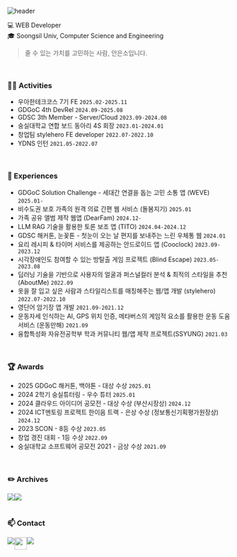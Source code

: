 ![header](https://capsule-render.vercel.app/api?type=waving&color=timeGradient&text=Welcome%20to%20eunsoA's%20GitHub%20👋&animation=twinkling&fontSize=35&fontAlignY=50&fontAlign=50&height=250)

💻 WEB Developer <br>
🎓 Soongsil Univ, Computer Science and Engineering

> 줄 수 있는 가치를 고민하는 사람, 안은소입니다.
<br>

### 🏃🏻 Activities
- 우아한테크코스 7기 FE `2025.02-2025.11`
- GDGoC 4th DevRel `2024.09-2025.08`
- GDSC 3th Member - Server/Cloud `2023.09-2024.08`
- 숭실대학교 연합 보드 동아리 4S 회장 `2023.01-2024.01`
- 창업팀 stylehero FE developer `2022.07-2022.10`
- YDNS 인턴 `2021.05-2022.07`
<br>

### 🚀 Experiences
- GDGoC Solution Challenge - 세대간 연결을 돕는 고민 소통 앱 (WEVE) `2025.01-`
- 비수도권 보호 가족의 원격 의료 간편 웹 서비스 (돌봄지기) `2025.01`
- 가족 공유 앨범 제작 웹앱 (DearFam) `2024.12-`
- LLM RAG 기술을 활용한 토론 보조 앱 (TITO) `2024.04-2024.12`
- GDSC 해커톤, 눈꽃톤 - 첫눈이 오는 날 편지를 보내주는 느린 우체통 웹 `2024.01`
- 요리 레시피 & 타이머 서비스를 제공하는 안드로이드 앱 (Cooclock) `2023.09-2023.12`
- 시각장애인도 참여할 수 있는 방탈출 게임 프로젝트 (Blind Escape) `2023.05-2023.08`
- 딥러닝 기술을 기반으로 사용자의 얼굴과 퍼스널컬러 분석 & 최적의 스타일을 추천 (AboutMe) `2022.09`
- 옷을 잘 입고 싶은 사람과 스타일리스트를 매칭해주는 웹/앱 개발 (stylehero) `2022.07-2022.10`
- 영단어 암기장 앱 개발 `2021.09-2021.12`
- 운동자세 인식하는 AI, GPS 위치 인증, 메타버스의 게임적 요소를 활용한 운동 도움 서비스 (운동만해) `2021.09`
- 융합특성화 자유전공학부 학과 커뮤니티 웹/앱 제작 프로젝트(SSYUNG) `2021.03`
<br>

### 🏆 Awards
- 2025 GDGoC 해커톤, 백야톤 - 대상 수상 `2025.01`
- 2024 2학기 숭실튜터링 - 우수 튜터 `2025.01`
- 2024 클라우드 아이디어 공모전 - 대상 수상 (부산시장상) `2024.12`
- 2024 ICT멘토링 프로젝트 한이음 트랙 - 은상 수상 (정보통신기획평가원장상) `2024.12`
- 2023 SCON - 8등 수상 `2023.05`
- 창업 경진 대회 - 1등 수상 `2022.09`
- 숭실대학교 소프트웨어 공모전 2021 - 금상 수상 `2021.09`
<br>

### ✏️ Archives
<div style="display:flex; flex-direction:row;">
    <a href="https://onlyoliy.tistory.com/">
        <img src="https://img.shields.io/badge/tistory-000000?style=for-the-badge&logo=tistory&logoColor=white">
    </a>
    <a href="https://github.com/eunsoa">
        <img src="https://img.shields.io/badge/github-181717?style=for-the-badge&logo=github&logoColor=white"> 
    </a>
</div>
<br>

### 📫 Contact
<div style="display:flex; flex-direction:row;">
    <a href="mailto:eunsoa0310@gmail.com">
        <img src="https://img.shields.io/badge/Gmail-EA4335?style=for-the-badge&logo=Gmail&logoColor=white"> 
    </a>
    <a href="mailto:esahn01@naver.com">
        <img src="https://img.shields.io/badge/Email-339933?style=flat-square&amp;logo=Naver&amp;logoColor=white" style="height: 28px;">
    </a>
    <a href="https://www.instagram.com/e_ns0a/">
        <img src="https://img.shields.io/badge/Instagram-E4405F?style=for-the-badge&logo=Instagram&logoColor=white"> 
    </a>
</div>
<br>

<!--
**eunsoA/eunsoA** is a ✨ _special_ ✨ repository because its `README.md` (this file) appears on your GitHub profile.

Here are some ideas to get you started:

- 🔭 I’m currently working on ...
- 🌱 I’m currently learning ...
- 👯 I’m looking to collaborate on ...
- 🤔 I’m looking for help with ...
- 💬 Ask me about ...
- 📫 How to reach me: ...
- 😄 Pronouns: ...
- ⚡ Fun fact: ...
-->
